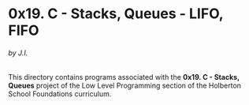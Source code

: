 <h1>0x19. C - Stacks, Queues - LIFO, FIFO</h1>
<h6>by J.I.</h6>

This directory contains programs associated with the <strong>0x19. C - Stacks, Queues</strong> project of the Low Level Programming section of the Holberton School Foundations curriculum.
